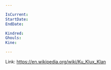 ```yaml
---

IsCurrent: 
StartDate: 
EndDate: 

Kindred: 
Ghouls: 
Kine: 

---
```


Link: https://en.wikipedia.org/wiki/Ku_Klux_Klan